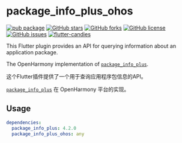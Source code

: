 # package_info_plus_ohos

[![pub package](https://img.shields.io/pub/v/package_info_plus_ohos.svg)](https://pub.dartlang.org/packages/package_info_plus_ohos) [![GitHub stars](https://img.shields.io/github/stars/harmonycandies/package_info_plus_ohos)](https://github.com/harmonycandies/package_info_plus_ohos/stargazers) [![GitHub forks](https://img.shields.io/github/forks/harmonycandies/package_info_plus_ohos)](https://github.com/harmonycandies/package_info_plus_ohos/network) [![GitHub license](https://img.shields.io/github/license/harmonycandies/package_info_plus_ohos)](https://github.com/harmonycandies/package_info_plus_ohos/blob/master/LICENSE) [![GitHub issues](https://img.shields.io/github/issues/harmonycandies/package_info_plus_ohos)](https://github.com/harmonycandies/package_info_plus_ohos/issues) <a target="_blank" href="https://qm.qq.com/q/ajfsyk2RcA"><img border="0" src="https://pub.idqqimg.com/wpa/images/group.png" alt="flutter-candies" title="flutter-candies"></a>

This Flutter plugin provides an API for querying information about an application package.

The OpenHarmony implementation of [`package_info_plus`][1].

这个Flutter插件提供了一个用于查询应用程序包信息的API。

[`package_info_plus`][1] 在 OpenHarmony 平台的实现。

## Usage

```yaml
dependencies:
  package_info_plus: 4.2.0
  package_info_plus_ohos: any
```

[1]: https://pub.dev/packages/package_info_plus
